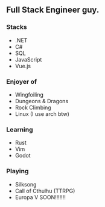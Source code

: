 ## Full Stack Engineer guy.  
### Stacks
- .NET
- C#
- SQL
- JavaScript
- Vue.js
### Enjoyer of
- Wingfoiling
- Dungeons & Dragons
- Rock Climbing
- Linux (I use arch btw)
### Learning
- Rust
- Vim
- Godot
### Playing
- Silksong
- Call of Cthulhu (TTRPG)
- Europa V SOON!!!!!!!
